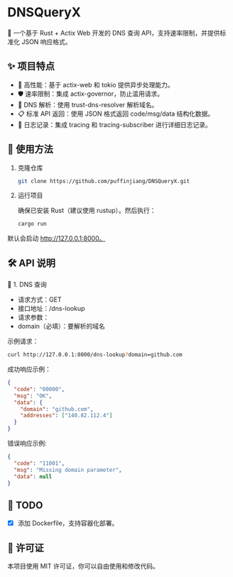 # DNSQueryX

🔎 一个基于 Rust + Actix Web 开发的 DNS 查询 API，支持速率限制，并提供标准化 JSON 响应格式。

## ✨ 项目特点

- 🚀 高性能：基于 actix-web 和 tokio 提供异步处理能力。
- 🛡️ 速率限制：集成 actix-governor，防止滥用请求。
- 📡 DNS 解析：使用 trust-dns-resolver 解析域名。
- 📋 标准 API 返回：使用 JSON 格式返回 code/msg/data 结构化数据。
- 📜 日志记录：集成 tracing 和 tracing-subscriber 进行详细日志记录。

## 🚀 使用方法

1. 克隆仓库

    ```bash
    git clone https://github.com/puffinjiang/DNSQueryX.git
    ```

2. 运行项目
    
    确保已安装 Rust（建议使用 rustup）。然后执行：

    ```bash
    cargo run
    ```

默认会启动 http://127.0.0.1:8000。


## 🛠️ API 说明

🔹 1. DNS 查询
- 请求方式：GET
- 接口地址：/dns-lookup
- 请求参数：
- domain（必填）：要解析的域名

示例请求：

```bash
curl http://127.0.0.1:8000/dns-lookup?domain=github.com
```

成功响应示例：

```json
{
  "code": "00000",
  "msg": "OK",
  "data": {
    "domain": "github.com",
    "addresses": ["140.82.112.4"]
  }
}
```

错误响应示例:

```json
{
  "code": "11001",
  "msg": "Missing domain parameter",
  "data": null
}
```

## 📝 TODO

- [x] 添加 Dockerfile，支持容器化部署。



## 📜 许可证

本项目使用 MIT 许可证，你可以自由使用和修改代码。



